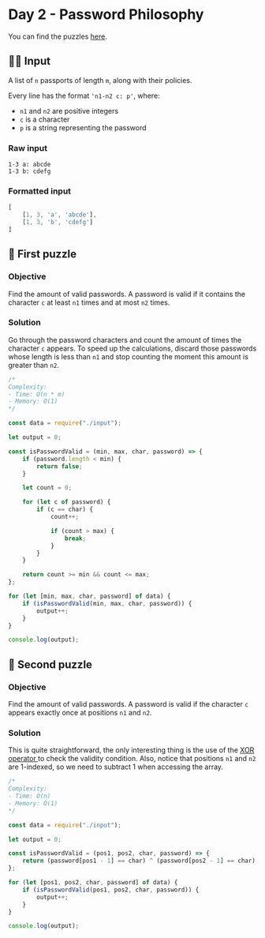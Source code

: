 # Day 2 - Password Philosophy

You can find the puzzles [here](https://adventofcode.com/2020/day/2).

## ✍🏼 Input

A list of `n` passports of length `m`, along with their policies. 

Every line has the format `'n1-n2 c: p'`, where:

- `n1` and `n2` are positive integers
- `c` is a character
- `p` is a string representing the password

### Raw input

```
1-3 a: abcde
1-3 b: cdefg
```

### Formatted input

```js
[
    [1, 3, 'a', 'abcde'],
    [1, 3, 'b', 'cdefg']
]
```

## 🧩 First puzzle

### Objective

Find the amount of valid passwords. A password is valid if it contains the character `c` at least `n1` times and at most `n2` times.

### Solution

Go through the password characters and count the amount of times the character `c` appears. To speed up the calculations, discard those passwords whose length is less than `n1` and stop counting the moment this amount is greater than `n2`.

```js
/*
Complexity:
- Time: O(n * m)
- Memory: O(1)
*/

const data = require("./input");

let output = 0;

const isPasswordValid = (min, max, char, password) => {
	if (password.length < min) {
		return false;
	}

	let count = 0;

	for (let c of password) {
		if (c == char) {
			count++;

			if (count > max) {
				break;
			}
		}
	}

	return count >= min && count <= max;
};

for (let [min, max, char, password] of data) {
	if (isPasswordValid(min, max, char, password)) {
		output++;
	}
}

console.log(output);
```

## 🧩 Second puzzle

### Objective

Find the amount of valid passwords. A password is valid if the character `c` appears exactly once at positions `n1` and `n2`.

### Solution

This is quite straightforward, the only interesting thing is the use of the [XOR operator ](https://developer.mozilla.org/en-US/docs/Web/JavaScript/Reference/Operators/Bitwise_XOR) to check the validity condition. Also, notice that positions `n1` and `n2` are 1-indexed, so we need to subtract 1 when accessing the array.

```js
/*
Complexity:
- Time: O(n)
- Memory: O(1)
*/

const data = require("./input");

let output = 0;

const isPasswordValid = (pos1, pos2, char, password) => {
	return (password[pos1 - 1] == char) ^ (password[pos2 - 1] == char);
};

for (let [pos1, pos2, char, password] of data) {
	if (isPasswordValid(pos1, pos2, char, password)) {
		output++;
	}
}

console.log(output);
```